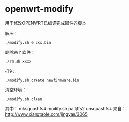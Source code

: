 # openwrt-modify

用于修改OPENWRT已编译完成固件的脚本

解压：

	./modify.sh e xxx.bin

删除某个软件：

	./rm.sh xxxx

打包：

	./modify.sh create newfirmware.bin
	
清空环境：

	./modify.sh clean

其中：
	mksquashfs4
	modify.sh
	padjffs2
	unsquashfs4
来自：http://www.xiangtaole.com/jingyan/3065
